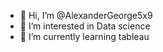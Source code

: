 - 👋 Hi, I’m @AlexanderGeorge5x9
- 👀 I’m interested in Data science
- 🌱 I’m currently learning tableau
<!---
AlexanderGeorge5x9/AlexanderGeorge5x9 is a ✨ special ✨ repository because its `README.md` (this file) appears on your GitHub profile.
You can click the Preview link to take a look at your changes.
--->
